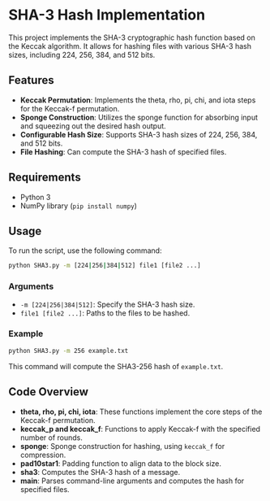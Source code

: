 # SHA-3 Hash Implementation

This project implements the SHA-3 cryptographic hash function based on the Keccak algorithm. It allows for hashing files with various SHA-3 hash sizes, including 224, 256, 384, and 512 bits.

## Features

- **Keccak Permutation**: Implements the theta, rho, pi, chi, and iota steps for the Keccak-f permutation.
- **Sponge Construction**: Utilizes the sponge function for absorbing input and squeezing out the desired hash output.
- **Configurable Hash Size**: Supports SHA-3 hash sizes of 224, 256, 384, and 512 bits.
- **File Hashing**: Can compute the SHA-3 hash of specified files.

## Requirements

- Python 3
- NumPy library (`pip install numpy`)

## Usage

To run the script, use the following command:

```bash
python SHA3.py -m [224|256|384|512] file1 [file2 ...]
```

### Arguments

- `-m [224|256|384|512]`: Specify the SHA-3 hash size.
- `file1 [file2 ...]`: Paths to the files to be hashed.

### Example

```bash
python SHA3.py -m 256 example.txt
```

This command will compute the SHA3-256 hash of `example.txt`.

## Code Overview

- **theta, rho, pi, chi, iota**: These functions implement the core steps of the Keccak-f permutation.
- **keccak_p and keccak_f**: Functions to apply Keccak-f with the specified number of rounds.
- **sponge**: Sponge construction for hashing, using `keccak_f` for compression.
- **pad10star1**: Padding function to align data to the block size.
- **sha3**: Computes the SHA-3 hash of a message.
- **main**: Parses command-line arguments and computes the hash for specified files.
